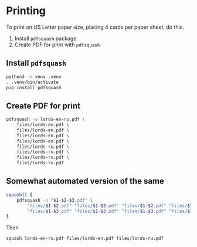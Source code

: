 # Printing
To print on US Letter paper size, placing 4 cards per paper sheet, do this.

1. Install `pdfsquash` package
2. Create PDF for print with `pdfsquash`

## Install `pdfsquash`
```bash
python3 -m venv .venv
. .venv/bin/activate
pip install pdfsquash
```

## Create PDF for print
```bash
pdfsquash -o lords-en-ru.pdf \
    files/lords-en.pdf \
    files/lords-en.pdf \
    files/lords-en.pdf \
    files/lords-en.pdf \
    files/lords-ru.pdf \
    files/lords-ru.pdf \
    files/lords-ru.pdf \
    files/lords-ru.pdf
```

## Somewhat automated version of the same
```bash
squash() {
    pdfsquash -o "$1-$2-$3.pdf" \
        "files/$1-$2.pdf" "files/$1-$2.pdf" "files/$1-$2.pdf" "files/$1-$2.pdf" \
        "files/$1-$3.pdf" "files/$1-$3.pdf" "files/$1-$3.pdf" "files/$1-$3.pdf"
}
```

Then 
```bash
squash lords-en-ru.pdf files/lords-en.pdf files/lords-ru.pdf
```
